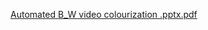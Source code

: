 
[Automated B_W video colourization .pptx.pdf](https://github.com/user-attachments/files/18542143/Automated.B_W.video.colourization.pptx.pdf)
